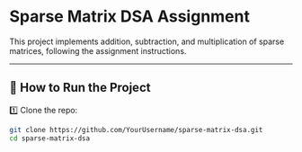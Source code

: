 # Sparse Matrix DSA Assignment

This project implements addition, subtraction, and multiplication of sparse matrices, following the assignment instructions.

---

## 🚀 How to Run the Project

1️⃣ Clone the repo:

```bash
git clone https://github.com/YourUsername/sparse-matrix-dsa.git
cd sparse-matrix-dsa
```
